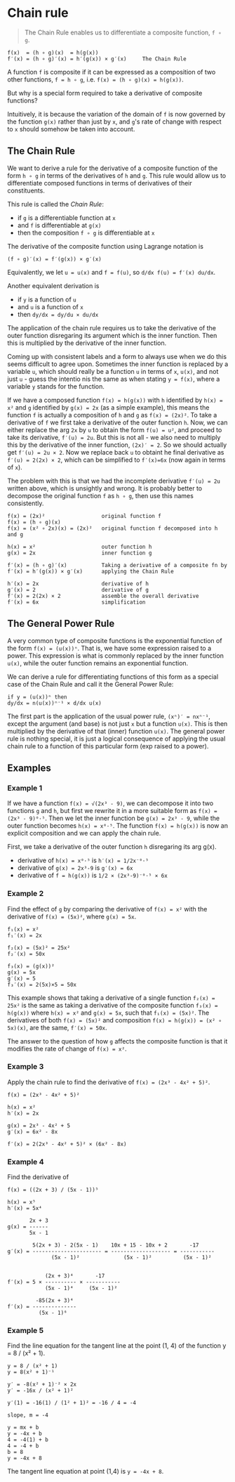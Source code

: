# Chain rule

>The Chain Rule enables us to differentiate a composite function, `f ∘ g`.

```
f(x)  = (h ∘ g)(x)  = h(g(x))
f′(x) = (h ∘ g)′(x) = h′(g(x)) × g′(x)     The Chain Rule
```

A function `f` is composite if it can be expressed as a composition of two other functions, `f = h ∘ g`, i.e. `f(x) = (h ∘ g)(x) = h(g(x))`.

But why is a special form required to take a derivative of composite functions?

Intuitively, it is because the variation of the domain of `f` is now governed by the function `g(x)` rather than just by `x`, and `g`'s rate of change with respect to `x` should somehow be taken into account.

## The Chain Rule

We want to derive a rule for the derivative of a composite function of the form `h ∘ g` in terms of the derivatives of `h` and `g`. This rule would allow us to differentiate composed functions in terms of derivatives of their constituents.

This rule is called the *Chain Rule*:
- if `g` is a differentiable function at `x`
- and `f` is differentiable at `g(x)`
- then the composition `f ∘ g` is differentiable at `x`

The derivative of the composite function using Lagrange notation is

    (f ∘ g)′(x) = f′(g(x)) × g′(x)

Equivalently, we let `u = u(x)` and `f = f(u)`, so `d/dx f(u) = f′(x) du/dx`.

Another equivalent derivation is
- if `y` is a function of `u`
- and `u` is a function of `x`
- then `dy/dx = dy/du × du/dx`

The application of the chain rule requires us to take the derivative of the outer function disregaring its argument which is the inner function. Then this is multiplied by the derivative of the inner function.

Coming up with consistent labels and a form to always use when we do this seems difficult to agree upon. Sometimes the inner function is replaced by a variable `u`, which should really be a function `u` in terms of `x`, `u(x)`, and not just `u` - guess the intentio nis the same as when stating `y = f(x)`, where a variable `y` stands for the function.

If we have a composed function `f(x) = h(g(x))` with `h` identified by `h(x) = x²` and `g` identified by `g(x) = 2x` (as a simple example), this means the function `f` is actually a composition of `h` and `g` as `f(x) = (2x)²`. To take a derivative of `f` we first take a derivative of the outer function `h`. Now, we can either replace the arg `2x` by `u` to obtain the form `f(u) = u²`, and proceed to take its derivative, `f′(u) = 2u`. But this is not all - we also need to multiply this by the derivative of the inner function, `(2x)′ = 2`. So we should actually get `f′(u) = 2u × 2`. Now we replace back `u` to obtaint he final derivative as `f′(u) = 2(2x) × 2`, which can be simplified to `f′(x)=6x` (now again in terms of `x`).

The problem with this is that we had the incomplete derivative `f′(u) = 2u` written above, which is unsightly and wrong. It is probably better to decompose the original function `f` as `h ∘ g`, then use this names consistently.

```
f(x) = (2x)²                  original function f
f(x) = (h ∘ g)(x)
f(x) = (x² ∘ 2x)(x) = (2x)²   original function f decomposed into h and g

h(x) = x²                     outer function h
g(x) = 2x                     inner function g

f′(x) = (h ∘ g)′(x)           Taking a derivative of a composite fn by
f′(x) = h′(g(x)) × g′(x)      applying the Chain Rule

h′(x) = 2x                    derivative of h
g′(x) = 2                     derivative of g
f′(x) = 2(2x) × 2             assemble the overall derivative
f′(x) = 6x                    simplification
```

## The General Power Rule

A very common type of composite functions is the exponential function of the form `f(x) = (u(x))ⁿ`. That is, we have some expression raised to a power. This expression is what is commonly replaced by the inner function `u(x)`, while the outer function remains an exponential function.

We can derive a rule for differentiating functions of this form as a special case of the Chain Rule and call it the General Power Rule:

    if y = (u(x))ⁿ then
    dy/dx = n(u(x))ⁿ⁻¹ × d/dx u(x)

The first part is the application of the usual power rule, `(xⁿ)′ = nxⁿ⁻¹`, except the argument (and base) is not just `x` but a function `u(x)`. This is then multiplied by the derivative of that (inner) function `u(x)`. The general power rule is nothing special, it is just a logical consequence of applying the usual chain rule to a function of this particular form (exp raised to a power).

## Examples

### Example 1

If we have a function `f(x) = √(2x³ - 9)`, we can decompose it into two functions `g` and `h`, but first we rewrite it in a more suitable form as 
`f(x) = (2x³ - 9)⁰⋅⁵`. Then we let the inner function be `g(x) = 2x³ - 9`, while the outer function becomes `h(x) = x⁰⋅⁵`. The function `f(x) = h(g(x))` is now an explicit composition and we can apply the chain rule.

First, we take a derivative of the outer function `h` disregaring its arg g(x).
- derivative of `h(x) = x⁰⋅⁵` is `h′(x) = 1/2x⁻⁰⋅⁵`
- derivative of `g(x) = 2x³-9` is `g′(x) = 6x`
- derivative of `f = h(g(x))` is `1/2 × (2x³-9)⁻⁰⋅⁵ × 6x`

### Example 2

Find the effect of `g` by comparing the derivative of `f(x) = x²` with the derivative of `f(x) = (5x)²`, where `g(x) = 5x`.

```
f₁(x) = x²
f₁′(x) = 2x

f₂(x) = (5x)² = 25x²
f₂′(x) = 50x

f₃(x) = (g(x))²
g(x) = 5x
g′(x) = 5
f₃′(x) = 2(5x)×5 = 50x
```

This example shows that taking a derivative of a single function `f₂(x) = 25x²` is the same as taking a derivative of the composite function `f₃(x) = h(g(x))` where `h(x) = x²` and `g(x) = 5x`, such that `f₁(x) = (5x)²`. The derivatives of both `f(x) = (5x)²` and composition `f(x) = h(g(x)) = (x² ∘ 5x)(x)`, are the same, `f′(x) = 50x`.

The answer to the question of how `g` affects the composite function is that it modifies the rate of change of `f(x) = x²`.


### Example 3

Apply the chain rule to find the derivative of `f(x) = (2x³ - 4x² + 5)²`.

```
f(x) = (2x³ - 4x² + 5)²

h(x) = x²
h′(x) = 2x

g(x) = 2x³ - 4x² + 5
g′(x) = 6x² - 8x

f′(x) = 2(2x³ - 4x² + 5)² × (6x² - 8x)
```

### Example 4

Find the derivative of

```
f(x) = ((2x + 3) / (5x - 1))⁵

h(x) = x⁵
h′(x) = 5x⁴

       2x + 3
g(x) = ------
       5x - 1

        5(2x + 3) - 2(5x - 1)    10x + 15 - 10x + 2       -17
g′(x) = ---------------------- = ------------------- = -----------
              (5x - 1)²              (5x - 1)²          (5x - 1)²


            (2x + 3)⁴       -17
f′(x) = 5 × ---------- × -----------
            (5x - 1)⁴     (5x - 1)²

         -85(2x + 3)⁴
f′(x) = --------------
          (5x - 1)⁶
```

### Example 5

Find the line equation for the tangent line at the point (1, 4) of the function y = 8 / (x² + 1).

```
y = 8 / (x² + 1)
y = 8(x² + 1)⁻¹

y′ = -8(x² + 1)⁻² × 2x
y′ = -16x / (x² + 1)²

y′(1) = -16(1) / (1² + 1)² = -16 / 4 = -4

slope, m = -4

y = mx + b
y = -4x + b
4 = -4(1) + b
4 = -4 + b
b = 8
y = -4x + 8
```

The tangent line equation at point (1,4) is `y = -4x + 8`.
